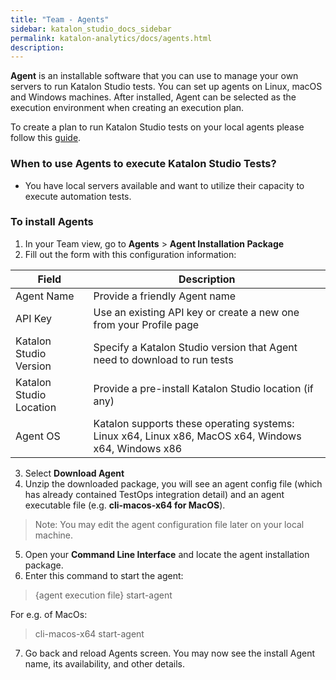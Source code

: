 ```yaml
---
title: "Team - Agents" 
sidebar: katalon_studio_docs_sidebar
permalink: katalon-analytics/docs/agents.html 
description: 
---
```

**Agent** is an installable software that you can use to manage your own servers to run Katalon Studio tests. You can set up agents on Linux, macOS and Windows machines. After installed, Agent can be selected as the execution environment when creating an execution plan. 

To create a plan to run Katalon Studio tests on your local agents please follow this [guide](katalon-analytics/docs/grid-local-agents.html).

### When to use Agents to execute Katalon Studio Tests? 
* You have local servers available and want to utilize their capacity to execute automation tests.

### To install Agents
1. In your Team view, go to **Agents** > **Agent Installation Package**
2. Fill out the form with this configuration information: 

 Field | Description
----| ----
Agent Name | Provide a friendly Agent name
API Key | Use an existing API key or create a new one from your Profile page
Katalon Studio Version | Specify a Katalon Studio version that Agent need to download to run tests 
Katalon Studio Location | Provide a pre-install Katalon Studio location (if any)  
Agent OS | Katalon supports these operating systems: Linux x64, Linux x86, MacOS x64, Windows x64, Windows x86

3. Select **Download Agent**
4. Unzip the downloaded package, you will see an agent config file (which has already contained TestOps integration detail) and an agent executable file (e.g. **cli-macos-x64 for MacOS**). 
 > Note: You may edit the agent configuration file later on your local machine.
 5. Open your **Command Line Interface** and locate the agent installation package. 
6. Enter this command to start the agent:
> {agent execution file} start-agent

For e.g. of MacOs: 
>cli-macos-x64 start-agent
7. Go back and reload Agents screen. You may now see the install Agent name, its availability, and other details. 